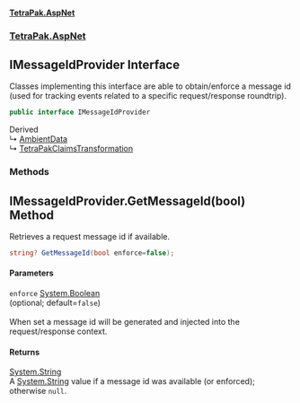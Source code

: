 #### [TetraPak.AspNet](index.md 'index')
### [TetraPak.AspNet](TetraPak_AspNet.md 'TetraPak.AspNet')
## IMessageIdProvider Interface
Classes implementing this interface are able to obtain/enforce a message id  
(used for tracking events related to a specific request/response roundtrip).   
```csharp
public interface IMessageIdProvider
```

Derived  
&#8627; [AmbientData](TetraPak_AspNet_AmbientData.md 'TetraPak.AspNet.AmbientData')  
&#8627; [TetraPakClaimsTransformation](TetraPak_AspNet_TetraPakClaimsTransformation.md 'TetraPak.AspNet.TetraPakClaimsTransformation')  
### Methods
<a name='TetraPak_AspNet_IMessageIdProvider_GetMessageId(bool)'></a>
## IMessageIdProvider.GetMessageId(bool) Method
Retrieves a request message id if available.   
```csharp
string? GetMessageId(bool enforce=false);
```
#### Parameters
<a name='TetraPak_AspNet_IMessageIdProvider_GetMessageId(bool)_enforce'></a>
`enforce` [System.Boolean](https://docs.microsoft.com/en-us/dotnet/api/System.Boolean 'System.Boolean')  
(optional; default=`false`)<br/>  
When set a message id will be generated and injected into the request/response context.  
  
#### Returns
[System.String](https://docs.microsoft.com/en-us/dotnet/api/System.String 'System.String')  
A [System.String](https://docs.microsoft.com/en-us/dotnet/api/System.String 'System.String') value if a message id was available (or enforced); otherwise `null`.  
  
